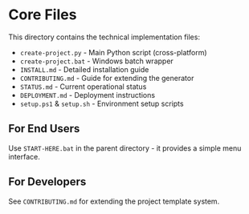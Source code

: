 # Core Files

This directory contains the technical implementation files:

- `create-project.py` - Main Python script (cross-platform)
- `create-project.bat` - Windows batch wrapper  
- `INSTALL.md` - Detailed installation guide
- `CONTRIBUTING.md` - Guide for extending the generator
- `STATUS.md` - Current operational status
- `DEPLOYMENT.md` - Deployment instructions
- `setup.ps1` & `setup.sh` - Environment setup scripts

## For End Users
Use `START-HERE.bat` in the parent directory - it provides a simple menu interface.

## For Developers  
See `CONTRIBUTING.md` for extending the project template system.
